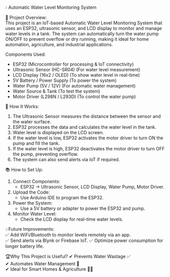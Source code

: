 💧 Automatic Water Level Monitoring System  

🚀 Project Overview:  
This project is an IoT-based Automatic Water Level Monitoring System that uses an ESP32, ultrasonic sensor, and LCD display to monitor and manage water levels in a tank. The system can automatically turn the water pump ON/OFF to prevent overflow or dry running, making it ideal for home automation, agriculture, and industrial applications.  

 Components Used:
- ESP32 (Microcontroller for processing & IoT connectivity)  
- Ultrasonic Sensor (HC-SR04) (For water level measurement)  
- LCD Display (16x2 / OLED) (To show water level in real-time)  
- 5V Battery / Power Supply (To power the system)  
- Water Pump (5V / 12V) (For automatic water management)  
- Water Source & Tank (To test the system)  
- Motor Driver (L298N / L293D) (To control the water pump)  

 🔧 How It Works:  
1. The Ultrasonic Sensor measures the distance between the sensor and the water surface.  
2. ESP32 processes the data and calculates the water level in the tank.  
3. Water level is displayed on the LCD screen.  
4. If the water level is low, ESP32 activates the motor driver to turn ON the pump and fill the tank.  
5. If the water level is high, ESP32 deactivates the motor driver to turn OFF the pump, preventing overflow.  
6. The system can also send alerts via IoT if required.  

📚 How to Set Up: 
1. Connect Components:  
   - ESP32 → Ultrasonic Sensor, LCD Display, Water Pump, Motor Driver.  
2. Upload the Code:  
   - Use Arduino IDE to program the ESP32.  
3. Power the System:  
   - Use a 5V battery or adapter to power the ESP32 and pump.  
4. Monitor Water Level:
   - Check the LCD display for real-time water levels.  

💡Future Improvements:  
✅ Add WiFi/Bluetooth to monitor levels remotely via an app.  
✅ Send alerts via Blynk or Firebase IoT.
✅ Optimize power consumption for longer battery life.  

🏆Why This Project is Useful?
✔ Prevents Water Wastage ✅  
✔ Automates Water Management 🔄  
✔ Ideal for Smart Homes & Agriculture 🌱🏡  


